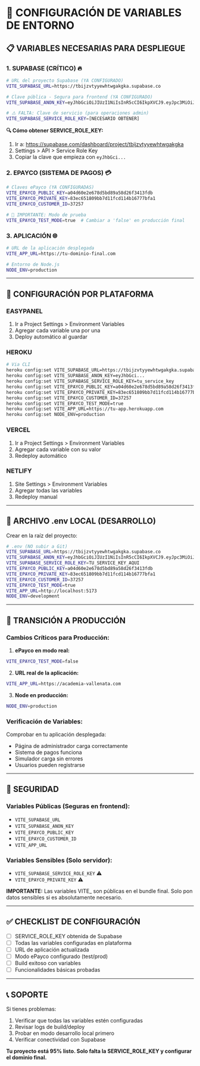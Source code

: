 # 🔧 CONFIGURACIÓN DE VARIABLES DE ENTORNO

## 📋 VARIABLES NECESARIAS PARA DESPLIEGUE

### **1. SUPABASE (CRÍTICO) 🔥**

```bash
# URL del proyecto Supabase (YA CONFIGURADO)
VITE_SUPABASE_URL=https://tbijzvtyyewhtwgakgka.supabase.co

# Clave pública - Segura para frontend (YA CONFIGURADO)
VITE_SUPABASE_ANON_KEY=eyJhbGciOiJIUzI1NiIsInR5cCI6IkpXVCJ9.eyJpc3MiOiJzdXBhYmFzZSIsInJlZiI6InRiaWp6dnR5eWV3aHR3Z2FrZ2thIiwicm9sZSI6ImFub24iLCJpYXQiOjE3NDI5NTQyNjIsImV4cCI6MjA1ODUzMDI2Mn0.P09L8OpLpcrm5XzTLAN0oQllhl_bePk5bxbUUpoG-cQ

# ⚠️ FALTA: Clave de servicio (para operaciones admin)
VITE_SUPABASE_SERVICE_ROLE_KEY=[NECESARIO OBTENER]
```

**🔍 Cómo obtener SERVICE_ROLE_KEY:**
1. Ir a: https://supabase.com/dashboard/project/tbijzvtyyewhtwgakgka
2. Settings > API > Service Role Key
3. Copiar la clave que empieza con `eyJhbGci...`

### **2. EPAYCO (SISTEMA DE PAGOS) 💳**

```bash
# Claves ePayco (YA CONFIGURADAS)
VITE_EPAYCO_PUBLIC_KEY=a04d60e2e678d5bd89a58d26f3413fdb
VITE_EPAYCO_PRIVATE_KEY=83ec651809bb7d11fcd114b16777bfa1
VITE_EPAYCO_CUSTOMER_ID=37257

# 🚨 IMPORTANTE: Modo de prueba
VITE_EPAYCO_TEST_MODE=true  # Cambiar a 'false' en producción final
```

### **3. APLICACIÓN 🌐**

```bash
# URL de la aplicación desplegada
VITE_APP_URL=https://tu-dominio-final.com

# Entorno de Node.js
NODE_ENV=production
```

---

## 🚀 CONFIGURACIÓN POR PLATAFORMA

### **EASYPANEL**
1. Ir a Project Settings > Environment Variables
2. Agregar cada variable una por una
3. Deploy automático al guardar

### **HEROKU**
```bash
# Via CLI
heroku config:set VITE_SUPABASE_URL=https://tbijzvtyyewhtwgakgka.supabase.co
heroku config:set VITE_SUPABASE_ANON_KEY=eyJhbGci...
heroku config:set VITE_SUPABASE_SERVICE_ROLE_KEY=tu_service_key
heroku config:set VITE_EPAYCO_PUBLIC_KEY=a04d60e2e678d5bd89a58d26f3413fdb
heroku config:set VITE_EPAYCO_PRIVATE_KEY=83ec651809bb7d11fcd114b16777bfa1
heroku config:set VITE_EPAYCO_CUSTOMER_ID=37257
heroku config:set VITE_EPAYCO_TEST_MODE=true
heroku config:set VITE_APP_URL=https://tu-app.herokuapp.com
heroku config:set NODE_ENV=production
```

### **VERCEL**
1. Ir a Project Settings > Environment Variables
2. Agregar cada variable con su valor
3. Redeploy automático

### **NETLIFY**
1. Site Settings > Environment Variables
2. Agregar todas las variables
3. Redeploy manual

---

## 📁 ARCHIVO .env LOCAL (DESARROLLO)

Crear en la raíz del proyecto:

```bash
# .env (NO subir a Git)
VITE_SUPABASE_URL=https://tbijzvtyyewhtwgakgka.supabase.co
VITE_SUPABASE_ANON_KEY=eyJhbGciOiJIUzI1NiIsInR5cCI6IkpXVCJ9.eyJpc3MiOiJzdXBhYmFzZSIsInJlZiI6InRiaWp6dnR5eWV3aHR3Z2FrZ2thIiwicm9sZSI6ImFub24iLCJpYXQiOjE3NDI5NTQyNjIsImV4cCI6MjA1ODUzMDI2Mn0.P09L8OpLpcrm5XzTLAN0oQllhl_bePk5bxbUUpoG-cQ
VITE_SUPABASE_SERVICE_ROLE_KEY=TU_SERVICE_KEY_AQUI
VITE_EPAYCO_PUBLIC_KEY=a04d60e2e678d5bd89a58d26f3413fdb
VITE_EPAYCO_PRIVATE_KEY=83ec651809bb7d11fcd114b16777bfa1
VITE_EPAYCO_CUSTOMER_ID=37257
VITE_EPAYCO_TEST_MODE=true
VITE_APP_URL=http://localhost:5173
NODE_ENV=development
```

---

## 🔄 TRANSICIÓN A PRODUCCIÓN

### **Cambios Críticos para Producción:**

1. **ePayco en modo real:**
```bash
VITE_EPAYCO_TEST_MODE=false
```

2. **URL real de la aplicación:**
```bash
VITE_APP_URL=https://academia-vallenata.com
```

3. **Node en producción:**
```bash
NODE_ENV=production
```

### **Verificación de Variables:**

Comprobar en tu aplicación desplegada:
- Página de administrador carga correctamente
- Sistema de pagos funciona
- Simulador carga sin errores
- Usuarios pueden registrarse

---

## 🚨 SEGURIDAD

### **Variables Públicas (Seguras en frontend):**
- `VITE_SUPABASE_URL`
- `VITE_SUPABASE_ANON_KEY`
- `VITE_EPAYCO_PUBLIC_KEY`
- `VITE_EPAYCO_CUSTOMER_ID`
- `VITE_APP_URL`

### **Variables Sensibles (Solo servidor):**
- `VITE_SUPABASE_SERVICE_ROLE_KEY` ⚠️
- `VITE_EPAYCO_PRIVATE_KEY` ⚠️

**IMPORTANTE:** Las variables VITE_ son públicas en el bundle final. Solo pon datos sensibles si es absolutamente necesario.

---

## ✅ CHECKLIST DE CONFIGURACIÓN

- [ ] SERVICE_ROLE_KEY obtenida de Supabase
- [ ] Todas las variables configuradas en plataforma
- [ ] URL de aplicación actualizada
- [ ] Modo ePayco configurado (test/prod)
- [ ] Build exitoso con variables
- [ ] Funcionalidades básicas probadas

---

## 📞 SOPORTE

Si tienes problemas:
1. Verificar que todas las variables estén configuradas
2. Revisar logs de build/deploy
3. Probar en modo desarrollo local primero
4. Verificar conectividad con Supabase

**Tu proyecto está 95% listo. Solo falta la SERVICE_ROLE_KEY y configurar el dominio final.** 